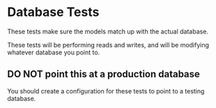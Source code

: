Database Tests
==============
These tests make sure the models match up with the actual database.

These tests will be performing reads and writes, and will be
modifying whatever database you point to.

## DO NOT point this at a production database ##
You should create a configuration for these tests to point to a testing database.


